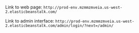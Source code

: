 Link to web page: `http://prod-env.mzmmzmveia.us-west-2.elasticbeanstalk.com/`

Link to admin interface: `http://prod-env.mzmmzmveia.us-west-2.elasticbeanstalk.com/admin/login/?next=/admin/`